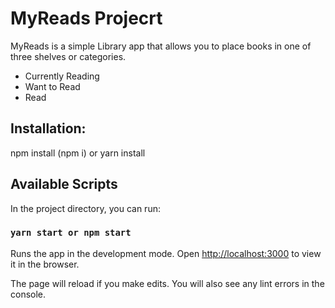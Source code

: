 # MyReads Projecrt

MyReads is a simple Library app that allows you to place books in one of three shelves or categories.

- Currently Reading
- Want to Read
- Read

## Installation:

npm install (npm i) or yarn install

## Available Scripts

In the project directory, you can run:

### `yarn start or npm start`

Runs the app in the development mode.
Open [http://localhost:3000](http://localhost:3000) to view it in the browser.

The page will reload if you make edits.
You will also see any lint errors in the console.
